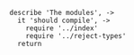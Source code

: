     describe 'The modules', ->
      it 'should compile', ->
        require '../index'
        require '../reject-types'
      return
